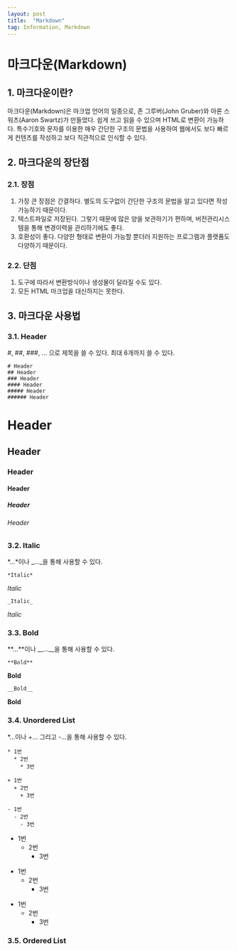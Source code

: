 ```yaml
---
layout: post
title:  "Markdown"
tag: Information, Markdown
---
```

# 마크다운(Markdown)
## 1. 마크다운이란?
마크다운(Markdown)은 마크업 언어의 일종으로, 존 그루버(John Gruber)와 아론 스워츠(Aaron Swartz)가 만들었다. 쉽게 쓰고 읽을 수 있으며 HTML로 변환이 가능하다. 특수기호와 문자를 이용한 매우 간단한 구조의 문법을 사용하여 웹에서도 보다 빠르게 컨텐츠를 작성하고 보다 직관적으로 인식할 수 있다.

## 2. 마크다운의 장단점
### 2.1. 장점
1. 가장 큰 장점은 간결하다. 별도의 도구없이 간단한 구조의 문법을 알고 있다면 작성가능하기 때문이다.
2. 텍스트파일로 저장된다. 그렇기 때문에 많은 양을 보관하기가 편하며, 버전관리시스템을 통해 변경이력을 관리하기에도 좋다.
3. 호환성이 좋다. 다양한 형태로 변환이 가능할 뿐더러 지원하는 프로그램과 플랫폼도 다양하기 때문이다.

### 2.2. 단점
1. 도구에 따라서 변환방식이나 생성물이 달라질 수도 있다.
2. 모든 HTML 마크업을 대신하지는 못한다.

## 3. 마크다운 사용법
### 3.1. Header
#, ##, ###, ... 으로 제목을 쓸 수 있다. 최대 6개까지 쓸 수 있다.
```
# Header
## Header
### Header
#### Header
##### Header
###### Header
```
# Header
## Header
### Header
#### Header
##### Header
###### Header

### 3.2. Italic
*...*이나 _..._을 통해 사용할 수 있다.

`*Italic*`

*Italic*

`_Italic_`

_Italic_

### 3.3. Bold
**...**이나 __...__을 통해 사용할 수 있다.

`**Bold**`

**Bold**

`__Bold__`

__Bold__

### 3.4. Unordered List
*...이나 +... 그리고 -...을 통해 사용할 수 있다.
```
* 1번
  * 2번
    * 3번
    
+ 1번
  + 2번
    + 3번
    
- 1번
  - 2번
    - 3번
```
* 1번
  * 2번
    * 3번
+ 1번
  + 2번
    + 3번
- 1번
  - 2번
    - 3번

### 3.5. Ordered List

